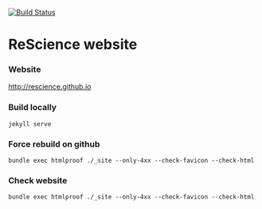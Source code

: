 [![Build Status](https://travis-ci.org/ReScience/rescience.github.io.svg?branch=master)](https://travis-ci.org/ReScience/rescience.github.io)

# ReScience website

### Website

http://rescience.github.io

### Build locally

```
jekyll serve
```

### Force rebuild on github
```
bundle exec htmlproof ./_site --only-4xx --check-favicon --check-html
```

### Check website

```
bundle exec htmlproof ./_site --only-4xx --check-favicon --check-html
```
